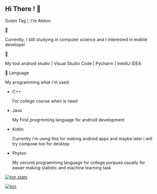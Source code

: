 ## Hi There !  :wave:

Guten Tag !, I'm Alston 

:beginner: 

Currently, I still studying in computer science and I interested in mobile developer


:wrench: 

My tool android studio | Visual Studio Code | Pycharm | IntelliJ IDEA


:book: Language 

My programming what i'm used

- C++ 
  
  For college course when is need

- Java 
  
  My First progrmming language for android development 
  
  
- Kotlin <i class="programming lang-kotlyn"></i>

  Currently i'm using this for making android apps and maybe later
  i will try compose too for desktop
  
- Phyton

  My second programming language for college porpuse.usually for easier making statistic and machine learning task



[![ton stats](https://github-readme-stats.vercel.app/api?username=AlstonArgodi)](https://github.com/anuraghazra/github-readme-stats)


[![ton](https://activity-graph.herokuapp.com/graph?username=AlstonArgodi&theme=github)](https://github.com/ashutosh00710/github-readme-activity-graph)



